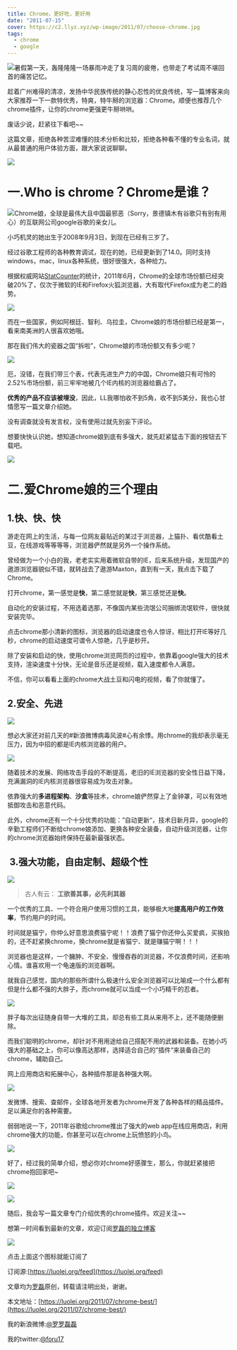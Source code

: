 ```yaml
---
title: Chrome，更好吃，更好用
date: "2011-07-15"
cover: https://c2.llyz.xyz/wp-image/2011/07/choose-chrome.jpg
tags:
  - chrome
  - google
---
```


![](https://c2.llyz.xyz/wp-image/2011/07/choose-chrome.jpg)暑假第一天，轰隆隆隆一场暴雨冲走了复习周的疲倦，也带走了考试周不堪回首的痛苦记忆。

趁着广州难得的清凉，发扬中华民族传统的静心忍性的优良传统，写一篇博客来向大家推荐一下一款特优秀，特爽，特牛掰的浏览器：Chrome。顺便也推荐几个chrome插件，让你的chrome更强更牛掰哄哄。

废话少说，赶紧往下看吧~~

这篇文章，拒绝各种苦涩难懂的技术分析和比较，拒绝各种看不懂的专业名词，就从最普通的用户体验方面，跟大家说说聊聊。

![](https://c2.llyz.xyz/wp-image/2011/07/no-pingce-300x230.jpg)

# 一.Who is chrome？Chrome是谁？

![](https://c2.llyz.xyz/wp-image/2011/07/chrome-girl2.jpg)Chrome娘，全球是最伟大且中国最邪恶（Sorry，景德镇木有谷歌只有别有用心）的互联网公司google谷歌的亲女儿。

小巧机灵的她出生于2008年9月3日，到现在已经有三岁了。

经过谷歌工程师的各种教育调试，现在的她，已经更新到了14.0。同时支持windows，mac，linux各种系统，很好很强大，各种给力。

根据权威网站[StatCounter](https://gs.statcounter.com/)的统计，2011年6月，Chrome的全球市场份额已经突破20%了，仅次于微软的IE和Firefox火狐浏览器，大有取代Firefox成为老二的趋势。

![](https://c2.llyz.xyz/wp-image/2011/07/份额1.jpg)

而在一些国家，例如阿根廷、智利、乌拉圭，Chrome娘的市场份额已经是第一，看来南美洲的人很喜欢她哦。

那在我们伟大的瓷器之国“拆啦”，Chrome娘的市场份额又有多少呢？

![](https://c2.llyz.xyz/wp-image/2011/07/china-mar.jpg)

厄，没错，在我们带三个表，代表先进生产力的中国，Chrome娘只有可怜的2.52%市场份额，前三牢牢地被几个IE内核的浏览器给霸占了。

**优秀的产品不应该被埋没**，因此，LL我哪怕收不到5角，收不到5美分，我也心甘情愿写一篇文章介绍她。

没有调查就没有发言权，没有使用过就先别妄下评论。

想要快快认识她，想知道chrome娘到底有多强大，就先赶紧猛击下面的按钮去下载吧。

![](https://c2.llyz.xyz/wp-image/2011/07/download.jpg)

# 二.爱Chrome娘的三个理由

## 1.快、快、快

游走在网上的生活，与每一位网友最贴近的某过于浏览器，上猫扑、看优酷看土豆，在线游戏等等等等，浏览器俨然就是另外一个操作系统。

曾经做为一个小白的我，老老实实用着微软自带的IE，后来系统升级，发现国产的遨游浏览器貌似不错，就转战去了遨游Maxton，直到有一天，我点击下载了Chrome。

打开chrome，第一感觉是**快**，第二感觉就是**快**，第三感觉还是**快**。

自动化的安装过程，不用选着选那，不像国内某些流氓公司捆绑流氓软件，很快就安装完毕。

点击chrome那小清新的图标，浏览器的启动速度也令人惊讶，相比打开IE等好几秒，chrome的启动速度可谓令人惊艳，几乎是秒开。

除了安装和启动的快，使用chrome浏览网页的过程中，依靠着google强大的技术支持，渲染速度十分快，无论是音乐还是视频，载入速度都令人满意。

不信，你可以看看上面的chrome大战土豆和闪电的视频，看了你就懂了。

## 2.安全、先进

![](https://c2.llyz.xyz/wp-image/2011/07/safe.png)

想必大家还对前几天的#新浪微博病毒风波#心有余悸。用chrome的我却表示毫无压力，因为中招的都是IE内核浏览器的用户。

![](https://c2.llyz.xyz/wp-image/2011/07/weibovi.jpg)

随着技术的发展、网络攻击手段的不断提高，老旧的IE浏览器的安全性日益下降，充满漏洞的IE内核浏览器很容易成为攻击对象。

依靠强大的**多进程架构**、**沙盒**等技术，chrome娘俨然穿上了金钟罩，可以有效地抵御攻击和恶意代码。

此外，chrome还有一个十分优秀的功能：”自动更新“，技术日新月异，google的辛勤工程师们不断给chrome娘添加、更换各种安全装备，自动升级浏览器，让你的chrome浏览器始终保持在最新最强状态。

##  3.强大功能，自由定制、超级个性

![](https://c2.llyz.xyz/wp-image/2011/07/6pbuo1.jpg)

> 古人有云： **工欲善其事，必先利其器**

一个优秀的工具、一个符合用户使用习惯的工具，能够极大地**提高用户的工作效率**，节约用户的时间。

时间就是猫宁，你仲么好意思浪费猫宁呢！！浪费了猫宁你还仲么买爱疯，买挨拍的，还不赶紧换chrome，换chrome就是省猫宁、就是赚猫宁啊！！！

浏览器也是这样，一个臃肿、不安全、慢慢吞吞的浏览器，不仅浪费时间，还影响心情。谁喜欢用一个龟速版的浏览器啊。

就我自己感觉，国内的那些所谓什么极速什么安全浏览器可以比喻成一个什么都有但是什么都不强的大胖子，而chrome就可以当成一个小巧精干的忍者。

![](https://c2.llyz.xyz/wp-image/2011/07/vs-1024x480.jpg)

胖子每次出征随身自带一大堆的工具，却总有些工具从来用不上，还不能随便删除。

而我们聪明的chrome，却针对不用用途给自己搭配不用的武器和装备。在她小巧强大的基础之上，你可以像高达那样，选择适合自己的”插件“来装备自己的chrome，辅助自己。

网上应用商店和拓展中心，各种插件那是各种强大啊。

![](https://c2.llyz.xyz/wp-image/2011/07/webapp2-1024x630.jpg)

发微博、搜索、查邮件，全球各地开发者为chrome开发了各种各样的精品插件。足以满足你的各种需要。

弱弱地说一下，2011年谷歌给chrome推出了强大的web app在线应用商店，利用chrome强大的功能，你甚至可以在chrome上玩愤怒的小鸟。

![](https://c2.llyz.xyz/wp-image/2011/07/chrome-angry-birds.png)

好了，经过我的简单介绍，想必你对chrome好感骤生，那么，你就赶紧接把chrome抱回家吧~

![](https://c2.llyz.xyz/wp-image/2011/07/cgirl.jpg)

![](https://c2.llyz.xyz/wp-image/2011/07/download.jpg)

随后，我会写一篇文章专门介绍优秀的chrome插件。欢迎关注~~

想第一时间看到最新的文章，欢迎订阅[罗磊的独立博客](https://luolei.org)

![](https://c2.llyz.xyz/wp-image/2011/07/rss.png)

点击上面这个图标就能订阅了

订阅源:[https://luolei.org/feed](https://luolei.org/feed)

文章均为[罗磊](https://luolei.org/)原创，转载请注明出处，谢谢。

本文地址：[https://luolei.org/2011/07/chrome-best/](https://luolei.org/2011/07/chrome-best/)

我的新浪微博:[@罗罗磊磊](https://weibo.com/foru17/)

我的twitter:[@foru17](https://x.com/#!/foru17)
